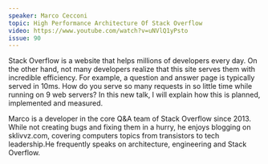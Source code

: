 ```yaml
---
speaker: Marco Cecconi
topic: High Performance Architecture Of Stack Overflow
video: https://www.youtube.com/watch?v=uNVlQ1yPsto
issue: 90
---
```


Stack Overflow is a website that helps millions of developers every day. On the other hand, not many developers realize that this site serves them with incredible efficiency. For example, a question and answer page is typically served in 10ms.
How do you serve so many requests in so little time while running on 9 web servers? In this new talk, I will explain how this is planned, implemented and measured.

Marco is a developer in the core​ Q&A​ team of Stack Overflow since 2013. While not creating bugs and fixing them in a hurry, he enjoys blogging on sklivvz.com, covering computers topics from transistors to tech leadership.He frequently speaks on architecture, engineering and Stack Overflow.

